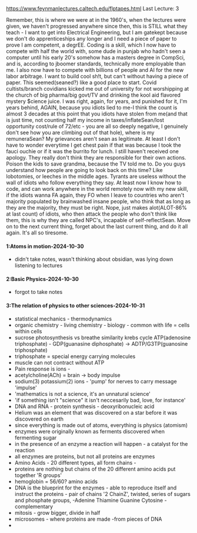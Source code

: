 https://www.feynmanlectures.caltech.edu/flptapes.html
Last Lecture: 3

Remember, this is where we were at in the 1960's, when the lectures were given, we haven't progressed anywhere since then, this is STILL what they teach - I want to get into Electrical Engineering, but I am gatekept because we don't do apprenticeships any longer and I need a piece of paper to prove I am competent, a degrEE. Coding is a skill, which I now have to compete with half the world with, some dude in punjab who hadn't seen a computer until his early 20's somehow has a masters degree in CompSci, and is, according to jboomer standards, technically more employable than me. I also now have to compete with billions of people and AI for the new labor arbitrage. I want to build cool sh!t, but can't without having a piece of paper. This seemed(seaned?) like a good place to start. Covid cultists/branch covidians kicked me out of university for not worshipping at the church of big pharma/big govt/TV and drinking the kool aid flavored mystery $cience juice. I was right, again, for years, and punished for it, I'm years behind, AGAIN, because you idiots lied to me-I think the count is almost 3 decades at this point that you idiots have stolen from me(and that is just time, not counting half my income in taxes/inflateSean/lost opportunity cost/rule of 72/etc - you are all so deeply negative, I genuinely don't see how you are climbing out of that hole), where is my remuneraSean? My grievances aren't sean as legitimate. At least I don't have to wonder everytime I get chest pain if that was because I took the fauci ouchie or if it was the burrito for lunch. I still haven't received one apology. They really don't think they are responsible for their own actions. Poison the kids to save grandma, because the TV told me to. Do you guys understand how people are going to look back on this time? Like lobotomies, or leeches in the middle ages. Tyrants are useless without the wall of idiots who follow everything they say. At least now I know how to code, and can work anywhere in the world remotely now with my new skill, if the idiots wanna FA again, they FO when I leave to countries who aren't majority populated by brainwashed insane people, who think that as long as they are the majority, they must be right. Nope, just makes alot(ALOT-86% at last count) of idiots, who then attack the people who don't think like them, this is why they are called NPC's, incapable of self-reflectSean. Move on to the next current thing, forget about the last current thing, and do it all again. It's all so tiresome. 
#### 1:Atoms in motion-2024-10-30
- didn't take notes, wasn't thinking about obsidian, was lying down listening to lectures
#### 2:Basic Physics-2024-10-30
- forgot to take notes
#### 3:The relation of physics to other sciences-2024-10-31
- statistical mechanics - thermodynamics
- organic chemistry - living chemistry - biology - common with life = cells within cells
- sucrose photosynthesis vs breathe similarity krebs cycle ATP(adenosine triphosphate) - GDP(guanasine diphosphate) -> ADTP/G3TP(guanosine triphosphate) 
- triphosphate = special energy carrying molecules
- muscle can not contract without ATP
- Pain response is ions - 
- acetylcholine(ACh) = brain -> body impulse
-  sodium(3) potassium(2) ions - 'pump' for nerves to carry message 'impulse'
- 'mathematics is not a science, it's an unnatural science'
- 'if something isn't "science" it isn't neccesarily bad, love, for instance' 
- DNA and RNA - protein synthesis - deoxyribonucleic acid
- Helium was an element that was discovered on a star before it was discovered on earth
- since everything is made out of atoms, everything is physics (atomism)
- enzymes were originally known as ferments discovered when fermenting sugar
- in the presence of an enzyme a reaction will happen - a catalyst for the reaction
- all enzymes are proteins, but not all proteins are enzymes
- Amino Acids - 20 different types, all form chains - 
- proteins are nothing but chains of the 20 different amino acids put together 'R groups'
- hemoglobin = 56/60? amino acids
- DNA is the blueprint for the enzymes - able to reproduce itself and instruct the proteins - pair of chains '2 ChainZ', twisted, series of sugars and phosphate groups, -Adenine Thiamine Guanine Cytosine - complementary
- mitosis - grow bigger, divide in half 
- microsomes - where proteins are made -from pieces of DNA
- 